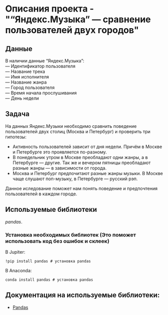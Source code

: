 # Описания проекта - "“Яндекс.Музыка” — сравнение пользователей двух городов"


## Данные

В наличии данные “Яндекс.Музыка”:  
— Идентификатор пользователя  
— Название трека    
— Имя исполнителя  
— Название жанра  
— Город пользователя  
— Время начала прослушивания  
— День недели  

## Задача

На данных Яндекс.Музыки необходимо сравнить поведение пользователей двух столиц (Москва и Петербург) и проверить три гипотезы:
- Активность пользователей зависит от дня недели. Причём в Москве и Петербурге это проявляется по-разному.
- В понедельник утром в Москве преобладают одни жанры, а в Петербурге — другие. Так же и вечером пятницы преобладают разные жанры — в зависимости от города.
- Москва и Петербург предпочитают разные жанры музыки. В Москве чаще слушают поп-музыку, в Петербурге — русский рэп.

Данное иследование поможет нам понять поведение и предпочтения пользователей в каждом городе.

## Используемые библиотеки
*pandas*.

### Установка необходимых библиотек (Это поможет использовать код без ошибок и склеек)

В Jupiter:
```
!pip install pandas # установка pandas

```

В Anaconda:
```
conda install pandas # установка pandas

```

## Документация на используемые библиотеки:
- [Pandas](https://pandas.pydata.org/docs)
